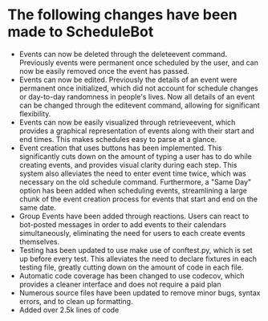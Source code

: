 The following changes have been made to ScheduleBot
==========================================================
- Events can now be deleted through the deleteevent command. Previously events were permanent once scheduled by the user, and can now be easily removed once the event has passed.
- Events can now be edited. Previously the details of an event were permanent once initialized, which did not account for schedule changes or day-to-day randomness in people's lives. Now all details of an event can be changed through the editevent command, allowing for significant flexibility.
- Events can now be easily visualized through retrieveevent, which provides a graphical representation of events along with their start and end times. This makes schedules easy to parse at a glance.
- Event creation that uses buttons has been implemented. This significantly cuts down on the amount of typing a user has to do while creating events, and provides visual clarity during each step. This system also alleviates the need to enter event time twice, which was necessary on the old schedule command. Furthermore, a "Same Day" option has been added when scheduling events, streamlining a large chunk of the event creation process for events that start and end on the same date.
- Group Events have been added through reactions. Users can react to bot-posted messages in order to add events to their calendars simultaneously, eliminating the need for users to each create events themselves.
- Testing has been updated to use make use of conftest.py, which is set up before every test. This alleviates the need to declare fixtures in each testing file, greatly cutting down on the amount of code in each file.
- Automatic code coverage has been changed to use codecov, which provides a cleaner interface and does not require a paid plan
- Numerous source files have been updated to remove minor bugs, syntax errors, and to clean up formatting.
- Added over 2.5k lines of code
